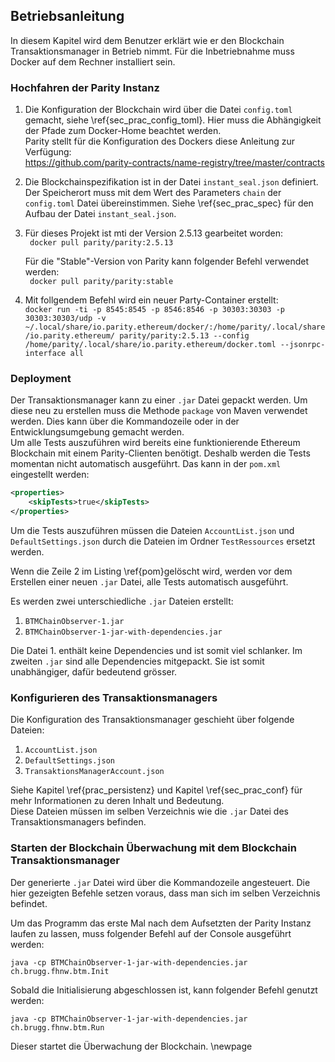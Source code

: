 
## Betriebsanleitung

In diesem Kapitel wird dem Benutzer erklärt wie er den Blockchain
Transaktionsmanager in Betrieb nimmt. Für die Inbetriebnahme muss Docker auf dem
Rechner installiert sein.

### Hochfahren der Parity Instanz

1. Die Konfiguration der Blockchain wird über die Datei  ```config.toml```
  gemacht, siehe \ref{sec_prac_config_toml}. Hier muss die Abhängigkeit der
  Pfade zum Docker-Home beachtet werden.\
  Parity stellt für die Konfiguration des Dockers diese Anleitung zur Verfügung:\
  https://github.com/parity-contracts/name-registry/tree/master/contracts

2. Die  Blockchainspezifikation ist in der Datei ```instant_seal.json```
  definiert. Der Speicherort muss mit dem Wert des Parameters ```chain``` der
  ```config.toml``` Datei übereinstimmen. Siehe \ref{sec_prac_spec} für den Aufbau der
  Datei ```instant_seal.json```.

3. Für dieses Projekt ist mti der Version 2.5.13 gearbeitet worden:\
    ``` docker pull parity/parity:2.5.13```

    Für die "Stable"-Version von Parity kann folgender Befehl verwendet werden:\
   ``` docker pull parity/parity:stable```

4. Mit follgendem Befehl wird ein neuer Party-Container erstellt:\
   ```docker run -ti -p 8545:8545 -p 8546:8546 -p 30303:30303 -p 30303:30303/udp -v ~/.local/share/io.parity.ethereum/docker/:/home/parity/.local/share/io.parity.ethereum/ parity/parity:2.5.13 --config /home/parity/.local/share/io.parity.ethereum/docker.toml --jsonrpc-interface all ```


### Deployment 

Der Transaktionsmanager kann zu einer ```.jar``` Datei gepackt werden. Um diese
neu zu erstellen muss die Methode ```package``` von Maven verwendet werden.
Dies kann über die Kommandozeile oder in der Entwicklungsumgebung gemacht
werden.\
Um alle Tests auszuführen wird bereits eine funktionierende Ethereum Blockchain
mit einem Parity-Clienten benötigt. Deshalb werden die Tests momentan nicht
automatisch ausgeführt. Das kann in der ```pom.xml``` eingestellt werden:

```{caption="pom.xml Properties" label=pom}
<properties>
    <skipTests>true</skipTests>
</properties>
```
Um die Tests auszuführen müssen die Dateien ```AccountList.json``` und ```DefaultSettings.json``` durch die Dateien im Ordner ```TestRessources``` ersetzt werden. 

Wenn die Zeile 2 im Listing \ref{pom}gelöscht wird, werden vor dem
Erstellen einer neuen ```.jar``` Datei, alle Tests automatisch ausgeführt.

Es werden zwei unterschiedliche ```.jar``` Dateien erstellt: 

1. ```BTMChainObserver-1.jar```
2. ```BTMChainObserver-1-jar-with-dependencies.jar```

Die Datei 1. enthält keine Dependencies und ist somit viel schlanker. Im zweiten
```.jar``` sind alle Dependencies mitgepackt. Sie ist somit unabhängiger, dafür
bedeutend grösser. 


### Konfigurieren des Transaktionsmanagers

Die Konfiguration des Transaktionsmanager geschieht über folgende Dateien:

1. ```AccountList.json```
1. ```DefaultSettings.json```
1. ```TransaktionsManagerAccount.json```

Siehe Kapitel \ref{prac_persistenz} und Kapitel \ref{sec_prac_conf} für mehr
Informationen zu deren Inhalt und Bedeutung.\
Diese Dateien müssen im selben Verzeichnis wie die ```.jar``` Datei des
Transaktionsmanagers befinden. 


### Starten der Blockchain Überwachung mit dem Blockchain Transaktionsmanager

Der generierte ```.jar``` Datei wird über die Kommandozeile angesteuert. Die
hier gezeigten Befehle setzen voraus, dass man sich im selben Verzeichnis
befindet.

Um das Programm das erste Mal nach dem Aufsetzten der Parity Instanz
laufen zu lassen, muss folgender Befehl auf der Console ausgeführt werden:

```java -cp BTMChainObserver-1-jar-with-dependencies.jar ch.brugg.fhnw.btm.Init```

Sobald die Initialisierung abgeschlossen ist, kann folgender Befehl genutzt werden:

```java -cp BTMChainObserver-1-jar-with-dependencies.jar ch.brugg.fhnw.btm.Run```

Dieser startet die Überwachung der Blockchain. 
\newpage
